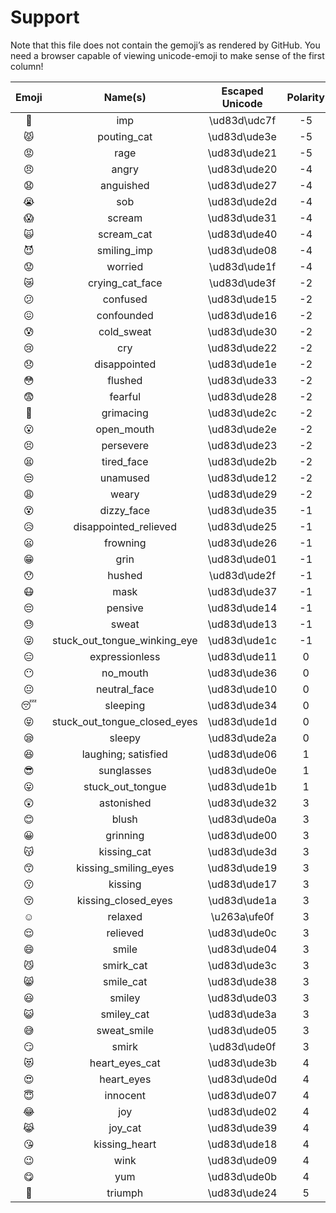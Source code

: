 # Support

Note that this file does not contain the gemoji’s as rendered
by GitHub.  You need a browser capable of viewing unicode-emoji
to make sense of the first column!

| Emoji |            Name(s)           | Escaped Unicode | Polarity |
| :---: | :--------------------------: | :-------------: | :------: |
|   👿   |              imp             |   \ud83d\udc7f  |    -5    |
|   😾   |          pouting_cat         |   \ud83d\ude3e  |    -5    |
|   😡   |             rage             |   \ud83d\ude21  |    -5    |
|   😠   |             angry            |   \ud83d\ude20  |    -4    |
|   😧   |           anguished          |   \ud83d\ude27  |    -4    |
|   😭   |              sob             |   \ud83d\ude2d  |    -4    |
|   😱   |            scream            |   \ud83d\ude31  |    -4    |
|   🙀   |          scream_cat          |   \ud83d\ude40  |    -4    |
|   😈   |          smiling_imp         |   \ud83d\ude08  |    -4    |
|   😟   |            worried           |   \ud83d\ude1f  |    -4    |
|   😿   |        crying_cat_face       |   \ud83d\ude3f  |    -2    |
|   😕   |           confused           |   \ud83d\ude15  |    -2    |
|   😖   |          confounded          |   \ud83d\ude16  |    -2    |
|   😰   |          cold_sweat          |   \ud83d\ude30  |    -2    |
|   😢   |              cry             |   \ud83d\ude22  |    -2    |
|   😞   |         disappointed         |   \ud83d\ude1e  |    -2    |
|   😳   |            flushed           |   \ud83d\ude33  |    -2    |
|   😨   |            fearful           |   \ud83d\ude28  |    -2    |
|   😬   |           grimacing          |   \ud83d\ude2c  |    -2    |
|   😮   |          open_mouth          |   \ud83d\ude2e  |    -2    |
|   😣   |           persevere          |   \ud83d\ude23  |    -2    |
|   😫   |          tired_face          |   \ud83d\ude2b  |    -2    |
|   😒   |           unamused           |   \ud83d\ude12  |    -2    |
|   😩   |             weary            |   \ud83d\ude29  |    -2    |
|   😵   |          dizzy_face          |   \ud83d\ude35  |    -1    |
|   😥   |     disappointed_relieved    |   \ud83d\ude25  |    -1    |
|   😦   |           frowning           |   \ud83d\ude26  |    -1    |
|   😁   |             grin             |   \ud83d\ude01  |    -1    |
|   😯   |            hushed            |   \ud83d\ude2f  |    -1    |
|   😷   |             mask             |   \ud83d\ude37  |    -1    |
|   😔   |            pensive           |   \ud83d\ude14  |    -1    |
|   😓   |             sweat            |   \ud83d\ude13  |    -1    |
|   😜   | stuck_out_tongue_winking_eye |   \ud83d\ude1c  |    -1    |
|   😑   |        expressionless        |   \ud83d\ude11  |     0    |
|   😶   |           no_mouth           |   \ud83d\ude36  |     0    |
|   😐   |         neutral_face         |   \ud83d\ude10  |     0    |
|   😴   |           sleeping           |   \ud83d\ude34  |     0    |
|   😝   | stuck_out_tongue_closed_eyes |   \ud83d\ude1d  |     0    |
|   😪   |            sleepy            |   \ud83d\ude2a  |     0    |
|   😆   |      laughing; satisfied     |   \ud83d\ude06  |     1    |
|   😎   |          sunglasses          |   \ud83d\ude0e  |     1    |
|   😛   |       stuck_out_tongue       |   \ud83d\ude1b  |     1    |
|   😲   |          astonished          |   \ud83d\ude32  |     3    |
|   😊   |             blush            |   \ud83d\ude0a  |     3    |
|   😀   |           grinning           |   \ud83d\ude00  |     3    |
|   😽   |          kissing_cat         |   \ud83d\ude3d  |     3    |
|   😙   |     kissing_smiling_eyes     |   \ud83d\ude19  |     3    |
|   😗   |            kissing           |   \ud83d\ude17  |     3    |
|   😚   |      kissing_closed_eyes     |   \ud83d\ude1a  |     3    |
|   ☺️  |            relaxed           |   \u263a\ufe0f  |     3    |
|   😌   |           relieved           |   \ud83d\ude0c  |     3    |
|   😄   |             smile            |   \ud83d\ude04  |     3    |
|   😼   |           smirk_cat          |   \ud83d\ude3c  |     3    |
|   😸   |           smile_cat          |   \ud83d\ude38  |     3    |
|   😃   |            smiley            |   \ud83d\ude03  |     3    |
|   😺   |          smiley_cat          |   \ud83d\ude3a  |     3    |
|   😅   |          sweat_smile         |   \ud83d\ude05  |     3    |
|   😏   |             smirk            |   \ud83d\ude0f  |     3    |
|   😻   |        heart_eyes_cat        |   \ud83d\ude3b  |     4    |
|   😍   |          heart_eyes          |   \ud83d\ude0d  |     4    |
|   😇   |           innocent           |   \ud83d\ude07  |     4    |
|   😂   |              joy             |   \ud83d\ude02  |     4    |
|   😹   |            joy_cat           |   \ud83d\ude39  |     4    |
|   😘   |         kissing_heart        |   \ud83d\ude18  |     4    |
|   😉   |             wink             |   \ud83d\ude09  |     4    |
|   😋   |              yum             |   \ud83d\ude0b  |     4    |
|   😤   |            triumph           |   \ud83d\ude24  |     5    |
